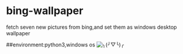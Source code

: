 # bing-wallpaper

fetch seven new pictures from bing,and set them as windows desktop wallpaper

##environment:python3,windows os
![╮(╯▽╰)╭](https://avatars2.githubusercontent.com/u/26847252?s=90&v=4)
